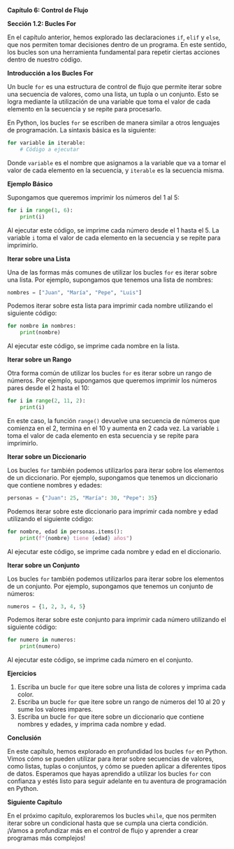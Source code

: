 **Capítulo 6: Control de Flujo**

**Sección 1.2: Bucles For**

En el capítulo anterior, hemos explorado las declaraciones `if`, `elif` y `else`, que nos permiten tomar decisiones dentro de un programa. En este sentido, los bucles son una herramienta fundamental para repetir ciertas acciones dentro de nuestro código.

**Introducción a los Bucles For**

Un bucle `for` es una estructura de control de flujo que permite iterar sobre una secuencia de valores, como una lista, un tupla o un conjunto. Esto se logra mediante la utilización de una variable que toma el valor de cada elemento en la secuencia y se repite para procesarlo.

En Python, los bucles `for` se escriben de manera similar a otros lenguajes de programación. La sintaxis básica es la siguiente:
```python
for variable in iterable:
    # Código a ejecutar
```
Donde `variable` es el nombre que asignamos a la variable que va a tomar el valor de cada elemento en la secuencia, y `iterable` es la secuencia misma.

**Ejemplo Básico**

Supongamos que queremos imprimir los números del 1 al 5:
```python
for i in range(1, 6):
    print(i)
```
Al ejecutar este código, se imprime cada número desde el 1 hasta el 5. La variable `i` toma el valor de cada elemento en la secuencia y se repite para imprimirlo.

**Iterar sobre una Lista**

Una de las formas más comunes de utilizar los bucles `for` es iterar sobre una lista. Por ejemplo, supongamos que tenemos una lista de nombres:
```python
nombres = ["Juan", "María", "Pepe", "Luis"]
```
Podemos iterar sobre esta lista para imprimir cada nombre utilizando el siguiente código:
```python
for nombre in nombres:
    print(nombre)
```
Al ejecutar este código, se imprime cada nombre en la lista.

**Iterar sobre un Rango**

Otra forma común de utilizar los bucles `for` es iterar sobre un rango de números. Por ejemplo, supongamos que queremos imprimir los números pares desde el 2 hasta el 10:
```python
for i in range(2, 11, 2):
    print(i)
```
En este caso, la función `range()` devuelve una secuencia de números que comienza en el 2, termina en el 10 y aumenta en 2 cada vez. La variable `i` toma el valor de cada elemento en esta secuencia y se repite para imprimirlo.

**Iterar sobre un Diccionario**

Los bucles `for` también podemos utilizarlos para iterar sobre los elementos de un diccionario. Por ejemplo, supongamos que tenemos un diccionario que contiene nombres y edades:
```python
personas = {"Juan": 25, "María": 30, "Pepe": 35}
```
Podemos iterar sobre este diccionario para imprimir cada nombre y edad utilizando el siguiente código:
```python
for nombre, edad in personas.items():
    print(f"{nombre} tiene {edad} años")
```
Al ejecutar este código, se imprime cada nombre y edad en el diccionario.

**Iterar sobre un Conjunto**

Los bucles `for` también podemos utilizarlos para iterar sobre los elementos de un conjunto. Por ejemplo, supongamos que tenemos un conjunto de números:
```python
numeros = {1, 2, 3, 4, 5}
```
Podemos iterar sobre este conjunto para imprimir cada número utilizando el siguiente código:
```python
for numero in numeros:
    print(numero)
```
Al ejecutar este código, se imprime cada número en el conjunto.

**Ejercicios**

1. Escriba un bucle `for` que itere sobre una lista de colores y imprima cada color.
2. Escriba un bucle `for` que itere sobre un rango de números del 10 al 20 y sume los valores impares.
3. Escriba un bucle `for` que itere sobre un diccionario que contiene nombres y edades, y imprima cada nombre y edad.

**Conclusión**

En este capítulo, hemos explorado en profundidad los bucles `for` en Python. Vimos cómo se pueden utilizar para iterar sobre secuencias de valores, como listas, tuplas o conjuntos, y cómo se pueden aplicar a diferentes tipos de datos. Esperamos que hayas aprendido a utilizar los bucles `for` con confianza y estés listo para seguir adelante en tu aventura de programación en Python.

**Siguiente Capítulo**

En el próximo capítulo, exploraremos los bucles `while`, que nos permiten iterar sobre un condicional hasta que se cumpla una cierta condición. ¡Vamos a profundizar más en el control de flujo y aprender a crear programas más complejos!